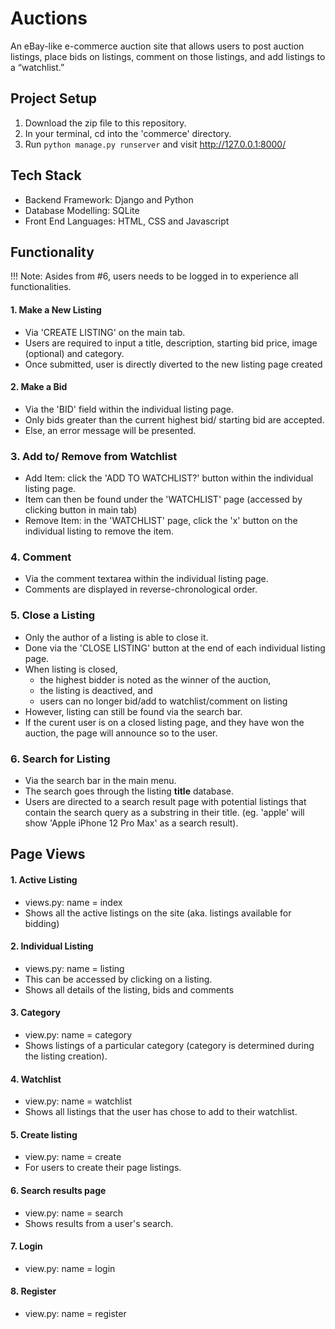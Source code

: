 # Auctions
An eBay-like e-commerce auction site that allows users to post auction listings, place bids on listings, comment on those listings, and add listings to a “watchlist.”

## Project Setup
1. Download the zip file to this repository.
2. In your terminal, cd into the 'commerce' directory.
3. Run ```python manage.py runserver``` and visit <a>http://127.0.0.1:8000/</a>

## Tech Stack
- Backend Framework: Django and Python
- Database Modelling: SQLite
- Front End Languages: HTML, CSS and Javascript

## Functionality
!!! Note: Asides from #6, users needs to be logged in to experience all functionalities.
#### 1. Make a New Listing
- Via 'CREATE LISTING' on the main tab.
- Users are required to input a title, description, starting bid price, image (optional) and category.
- Once submitted, user is directly diverted to the new listing page created

#### 2. Make a Bid
- Via the 'BID' field within the individual listing page.
- Only bids greater than the current highest bid/ starting bid are accepted. 
- Else, an error message will be presented.

### 3. Add to/ Remove from Watchlist
- Add Item: click the 'ADD TO WATCHLIST?' button within the individual listing page.
- Item can then be found under the 'WATCHLIST' page (accessed by clicking button in main tab)
- Remove Item: in the 'WATCHLIST' page, click the 'x' button on the individual listing to remove the item.

### 4. Comment
- Via the comment textarea within the individual listing page.
- Comments are displayed in reverse-chronological order.

### 5. Close a Listing
- Only the author of a listing is able to close it.
- Done via the 'CLOSE LISTING' button at the end of each individual listing page.
- When listing is closed,
    - the highest bidder is noted as the winner of the auction,
    - the listing is deactived, and
    - users can no longer bid/add to watchlist/comment on listing
- However, listing can still be found via the search bar.
- If the curent user is on a closed listing page, and they have won the auction, the page will announce so to the user.

### 6. Search for Listing
- Via the search bar in the main menu.
- The search goes through the listing **title** database.
- Users are directed to a search result page with potential listings that contain the search query as a substring in their title. (eg. 'apple' will show 'Apple iPhone 12 Pro Max' as a search result).


## Page Views
#### 1. Active Listing 
- views.py: name = index
- Shows all the active listings on the site (aka. listings available for bidding)

#### 2. Individual Listing 
- views.py: name = listing
- This can be accessed by clicking on a listing.
- Shows all details of the listing, bids and comments

#### 3. Category 
- view.py: name = category
- Shows listings of a particular category (category is determined during the listing creation). 

#### 4. Watchlist
- view.py: name = watchlist
- Shows all listings that the user has chose to add to their watchlist.

#### 5. Create listing
- view.py: name = create
- For users to create their page listings.

#### 6. Search results page
- view.py: name = search
- Shows results from a user's search.

#### 7. Login
- view.py: name = login

#### 8. Register
- view.py: name = register